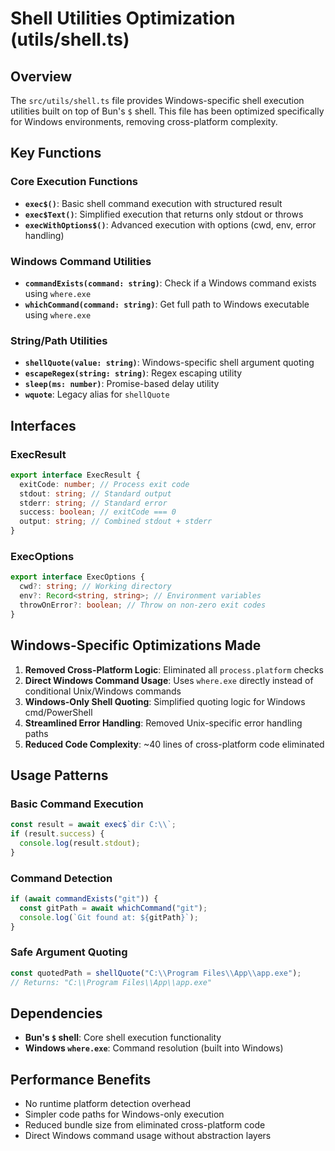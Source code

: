 # Shell Utilities Optimization (utils/shell.ts)

## Overview

The `src/utils/shell.ts` file provides Windows-specific shell execution utilities built on top of Bun's `$` shell. This file has been optimized specifically for Windows environments, removing cross-platform complexity.

## Key Functions

### Core Execution Functions

- **`exec$()`**: Basic shell command execution with structured result
- **`exec$Text()`**: Simplified execution that returns only stdout or throws
- **`execWithOptions$()`**: Advanced execution with options (cwd, env, error handling)

### Windows Command Utilities

- **`commandExists(command: string)`**: Check if a Windows command exists using `where.exe`
- **`whichCommand(command: string)`**: Get full path to Windows executable using `where.exe`

### String/Path Utilities

- **`shellQuote(value: string)`**: Windows-specific shell argument quoting
- **`escapeRegex(string: string)`**: Regex escaping utility
- **`sleep(ms: number)`**: Promise-based delay utility
- **`wquote`**: Legacy alias for `shellQuote`

## Interfaces

### ExecResult

```typescript
export interface ExecResult {
  exitCode: number; // Process exit code
  stdout: string; // Standard output
  stderr: string; // Standard error
  success: boolean; // exitCode === 0
  output: string; // Combined stdout + stderr
}
```

### ExecOptions

```typescript
export interface ExecOptions {
  cwd?: string; // Working directory
  env?: Record<string, string>; // Environment variables
  throwOnError?: boolean; // Throw on non-zero exit codes
}
```

## Windows-Specific Optimizations Made

1. **Removed Cross-Platform Logic**: Eliminated all `process.platform` checks
2. **Direct Windows Command Usage**: Uses `where.exe` directly instead of conditional Unix/Windows commands
3. **Windows-Only Shell Quoting**: Simplified quoting logic for Windows cmd/PowerShell
4. **Streamlined Error Handling**: Removed Unix-specific error handling paths
5. **Reduced Code Complexity**: ~40 lines of cross-platform code eliminated

## Usage Patterns

### Basic Command Execution

```typescript
const result = await exec$`dir C:\\`;
if (result.success) {
  console.log(result.stdout);
}
```

### Command Detection

```typescript
if (await commandExists("git")) {
  const gitPath = await whichCommand("git");
  console.log(`Git found at: ${gitPath}`);
}
```

### Safe Argument Quoting

```typescript
const quotedPath = shellQuote("C:\\Program Files\\App\\app.exe");
// Returns: "C:\\Program Files\\App\\app.exe"
```

## Dependencies

- **Bun's `$` shell**: Core shell execution functionality
- **Windows `where.exe`**: Command resolution (built into Windows)

## Performance Benefits

- No runtime platform detection overhead
- Simpler code paths for Windows-only execution
- Reduced bundle size from eliminated cross-platform code
- Direct Windows command usage without abstraction layers

